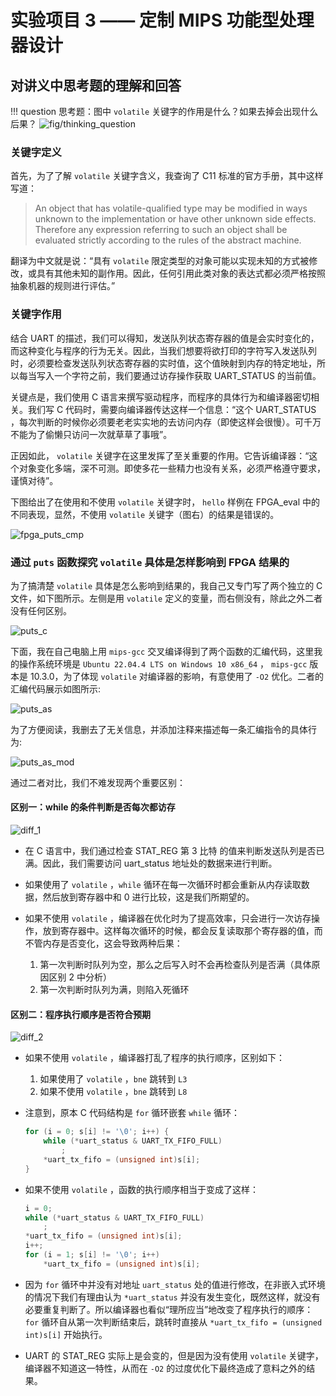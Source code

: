 # 实验项目 3 —— 定制 MIPS 功能型处理器设计

## 对讲义中思考题的理解和回答

!!! question
    思考题：图中 `volatile` 关键字的作用是什么？如果去掉会出现什么后果？
    ![fig/thinking_question](fig/thinking_question.jpg)

### 关键字定义

首先，为了了解 `volatile` 关键字含义，我查询了 C11 标准的官方手册，其中这样写道：

>An object that has volatile-qualified type may be modified in ways unknown to the implementation or have other unknown side effects. Therefore any expression referring to such an object shall be evaluated strictly according to the rules of the abstract machine.

翻译为中文就是说：“具有 `volatile` 限定类型的对象可能以实现未知的方式被修改，或具有其他未知的副作用。因此，任何引用此类对象的表达式都必须严格按照抽象机器的规则进行评估。”

### 关键字作用

结合 UART 的描述，我们可以得知，发送队列状态寄存器的值是会实时变化的，而这种变化与程序的行为无关。因此，当我们想要将欲打印的字符写入发送队列时，必须要检查发送队列状态寄存器的实时值，这个值映射到内存的特定地址，所以每当写入一个字符之前，我们要通过访存操作获取 UART_STATUS 的当前值。

关键点是，我们使用 C 语言来撰写驱动程序，而程序的具体行为和编译器密切相关。我们写 C 代码时，需要向编译器传达这样一个信息：“这个 UART_STATUS ，每次判断的时候你必须要老老实实地的去访问内存（即使这样会很慢）。可千万不能为了偷懒只访问一次就草草了事哦”。

正因如此， `volatile` 关键字在这里发挥了至关重要的作用。它告诉编译器：“这个对象变化多端，深不可测。即使多花一些精力也没有关系，必须严格遵守要求，谨慎对待”。

下图给出了在使用和不使用 `volatile` 关键字时， `hello` 样例在 FPGA_eval 中的不同表现，显然，不使用 `volatile` 关键字（图右）的结果是错误的。

![fpga_puts_cmp](fig/fpga_puts_cmp.jpg)

### 通过 `puts` 函数探究 `volatile` 具体是怎样影响到 FPGA 结果的

为了搞清楚 `volatile` 具体是怎么影响到结果的，我自己又专门写了两个独立的 C 文件，如下图所示。左侧是用 `volatile` 定义的变量，而右侧没有，除此之外二者没有任何区别。

![puts_c](fig/puts_c.jpg)

下面，我在自己电脑上用 `mips-gcc` 交叉编译得到了两个函数的汇编代码，这里我的操作系统环境是 `Ubuntu 22.04.4 LTS on Windows 10 x86_64` ， `mips-gcc` 版本是 10.3.0，为了体现 `volatile` 对编译器的影响，有意使用了  `-O2` 优化。二者的汇编代码展示如图所示:

![puts_as](fig/puts_as.jpg)

为了方便阅读，我删去了无关信息，并添加注释来描述每一条汇编指令的具体行为:

![puts_as_mod](fig/puts_as_mod.jpg)

通过二者对比，我们不难发现两个重要区别：

#### 区别一：while 的条件判断是否每次都访存

![diff_1](fig/diff_1.jpg)

- 在 C 语言中，我们通过检查 STAT_REG 第 3 比特 的值来判断发送队列是否已满。因此，我们需要访问 uart_status 地址处的数据来进行判断。

- 如果使用了 `volatile` ，`while` 循环在每一次循环时都会重新从内存读取数据，然后放到寄存器中和 0 进行比较，这是我们所期望的。

- 如果不使用 `volatile` ，编译器在优化时为了提高效率，只会进行一次访存操作，放到寄存器中。这样每次循环的时候，都会反复读取那个寄存器的值，而不管内存是否变化，这会导致两种后果：
    1. 第一次判断时队列为空，那么之后写入时不会再检查队列是否满（具体原因区别 2 中分析）
    2. 第一次判断时队列为满，则陷入死循环

#### 区别二：程序执行顺序是否符合预期

![diff_2](fig/diff_2.jpg)

- 如果不使用 `volatile` ，编译器打乱了程序的执行顺序，区别如下：
    1. 如果使用了 `volatile` ，`bne` 跳转到 `L3`
    2. 如果不使用 `volatile` ，`bne` 跳转到 `L8`

- 注意到，原本 C 代码结构是 `for` 循环嵌套 `while` 循环：

    ```C
    for (i = 0; s[i] != '\0'; i++) {
        while (*uart_status & UART_TX_FIFO_FULL)
            ;
        *uart_tx_fifo = (unsigned int)s[i];
    }
    ```

- 如果不使用 `volatile` ，函数的执行顺序相当于变成了这样：

    ```C
    i = 0;
    while (*uart_status & UART_TX_FIFO_FULL)
        ;
    *uart_tx_fifo = (unsigned int)s[i];
    i++;
    for (i = 1; s[i] != '\0'; i++)
        *uart_tx_fifo = (unsigned int)s[i];
    ```

- 因为 `for` 循环中并没有对地址 `uart_status` 处的值进行修改，在非嵌入式环境的情况下我们有理由认为 `*uart_status` 并没有发生变化，既然这样，就没有必要重复判断了。所以编译器也看似“理所应当”地改变了程序执行的顺序：`for` 循环自从第一次判断结束后，跳转时直接从 `*uart_tx_fifo = (unsigned int)s[i]` 开始执行。

- UART 的 STAT_REG 实际上是会变的，但是因为没有使用 `volatile` 关键字，编译器不知道这一特性，从而在 `-O2` 的过度优化下最终造成了意料之外的结果。
